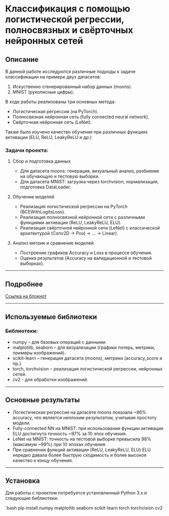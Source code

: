 # Классификация с помощью логистической регрессии, полносвязных и свёрточных нейронных сетей

## Описание

В данной работе исследуются различные подходы к задаче классификации на примере двух датасетов:
1. Искуственно сгенерированный набор данных (moons).
2. MNIST (рукописные цифры).

В ходе работы реализованы три основных метода:
- Логистическая регрессия (на PyTorch).
- Полносвязная нейронная сеть (fully connected neural network).
- Свёрточная нейронная сеть (LeNet).

Также было изучено качество обучения при различных функциях активации (ELU, ReLU, LeakyReLU и др.) 

### Задачи проекта:
1. Сбор и подготовка данных  
   - Для датасета moons: генерация, визуальный анализ, разбиение на обучающую и тестовую выборки.  
   - Для датасета MNIST: загрузка через torchvision, нормализация, подготовка DataLoader.

2. Обучение моделей  
   - Реализация логистической регрессии на PyTorch (BCEWithLogitsLoss).  
   - Реализация полносвязной нейронной сети с различными функциями активации (ReLU, LeakyReLU, ELU).  
   - Реализация свёрточной нейронной сети (LeNet) с классической архитектурой (Conv2D → Pool → … → Linear).

3. Анализ метрик и сравнение моделей  
   - Построение графиков Accuracy и Loss в процессе обучения.  
   - Оценка результатов (Accuracy на валидационной и тестовой выборках).

---

## Подробнее
[Ссылка на блокнот](nn.ipynb)  

---

## Используемые библиотеки

### Библиотеки:
- numpy – для базовых операций с данными.
- matplotlib, seaborn – для визуализации (графики потерь, метрики, примеры изображений).
- scikit-learn – генерация датасета (moons), метрики (accuracy_score и пр.).
- torch, torchvision – реализация логистической регрессии, нейронных сетей.
- cv2 - для обработки изображений.

---

## Основные результаты

- Логистическая регрессия на датасете moons показала ~86% accuracy, что является неплохим результатом, учитывая простоту модели.
- Fully-connected NN на MNIST: при использовании функции активации ELU достигнута точность ~97% за 10 эпох обучения.
- LeNet на MNIST: точность на тестовой выборке превысила 98% (максимум ~99%) при 10 эпохах обучения.
- При сравнении функций активации (ReLU, LeakyReLU, ELU) ELU нередко давала более быструю сходимость и более высокое качество к концу обучения.

---

## Установка

Для работы с проектом потребуется установленный Python 3.x и следующие библиотеки:

`bash
pip install numpy matplotlib seaborn scikit-learn torch torchvision cv2
